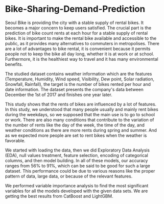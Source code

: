 # Bike-Sharing-Demand-Prediction
Seoul Bike is providing the city with a stable supply of rental bikes. It becomes a major concern to keep users satisfied. The crucial part is the prediction of bike count rents at each hour for a stable supply of rental bikes. It is important to make the rental bike available and accessible to the public, as it provides many alternatives to commuters in metropolises. There are a lot of advantages to bike rental, it is convenient because it permits people not to keep the bike all day long, whether it is at work or at school. Furthermore, it is the healthiest way to travel and it has many environmental benefits.

The studied dataset contains weather information which are the features (Temperature, Humidity, Wind speed, Visibility, Dew point, Solar radiation, Snowfall, Rainfall), the target is the number of bikes rented per hour and date information. The dataset presents the company's data between December the 1st of 2017 and finishes one year later.

This study shows that the rents of bikes are influenced by a lot of features. In this study, we understood that many people usually and mainly rent bikes during the weekdays, so we supposed that the main use is to go to school or work. There are also many conditions that contribute to the variation of the number of rents like the day of the week, the time of the day, and weather conditions as there are more rents during spring and summer. And as we expected more people are set to rent bikes when the weather is favorable.

We started with loading the data, then we did Exploratory Data Analysis (EDA), null values treatment, feature selection, encoding of categorical columns, and then model building. In all of these models, our accuracy ranges from 56% to 91%, which can be said to be good for such a large dataset. This performance could be due to various reasons like the proper pattern of data, large data, or because of the relevant features.

We performed variable importance analysis to find the most significant variables for all the models developed with the given data sets. We are getting the best results from CatBoost and LightGBM.
